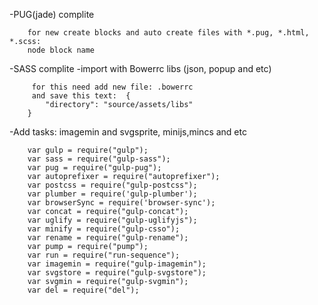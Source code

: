 -PUG(jade) complite 
	
		for new create blocks and auto create files with *.pug, *.html, *.scss:
		node block name		
			
-SASS complite 
-import with Bowerrc libs (json, popup and etc) 

		 for this need add new file: .bowerrc
		 and save this text:  {
			"directory": "source/assets/libs"
		}

-Add tasks: imagemin and svgsprite, minijs,mincs and etc

		var gulp = require("gulp");
		var sass = require("gulp-sass");
		var pug = require("gulp-pug");
		var autoprefixer = require("autoprefixer");
		var postcss = require("gulp-postcss");
		var plumber = require('gulp-plumber');
		var browserSync = require('browser-sync');
		var concat = require("gulp-concat");
		var uglify = require("gulp-uglifyjs");
		var minify = require("gulp-csso");
		var rename = require("gulp-rename");
		var pump = require("pump");
		var run = require("run-sequence");
		var imagemin = require("gulp-imagemin");
		var svgstore = require("gulp-svgstore");
		var svgmin = require("gulp-svgmin");
		var del = require("del");
		
		
